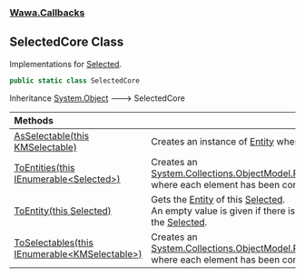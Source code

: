 ### [Wawa.Callbacks](Wawa.Callbacks.md 'Wawa.Callbacks')

## SelectedCore Class

Implementations for [Selected](Selected.md 'Wawa.Callbacks.Selected').

```csharp
public static class SelectedCore
```

Inheritance [System.Object](https://docs.microsoft.com/en-us/dotnet/api/System.Object 'System.Object') &#129106; SelectedCore

| Methods | |
| :--- | :--- |
| [AsSelectable(this KMSelectable)](SelectedCore.AsSelectable(KMSelectable).md 'Wawa.Callbacks.SelectedCore.AsSelectable(this KMSelectable)') | Creates an instance of [Entity](Entity.md 'Wawa.Callbacks.Entity') where [Solvable](Entity.Solvable.md 'Wawa.Callbacks.Entity.Solvable') is set. |
| [ToEntities(this IEnumerable&lt;Selected&gt;)](SelectedCore.ToEntities(IEnumerable{Selected}).md 'Wawa.Callbacks.SelectedCore.ToEntities(this System.Collections.Generic.IEnumerable<Wawa.Callbacks.Selected>)') | Creates an [System.Collections.ObjectModel.ReadOnlyCollection&lt;&gt;](https://docs.microsoft.com/en-us/dotnet/api/System.Collections.ObjectModel.ReadOnlyCollection-1 'System.Collections.ObjectModel.ReadOnlyCollection`1') where each element has been converted. |
| [ToEntity(this Selected)](SelectedCore.ToEntity(Selected).md 'Wawa.Callbacks.SelectedCore.ToEntity(this Wawa.Callbacks.Selected)') | Gets the [Entity](Entity.md 'Wawa.Callbacks.Entity') of this [Selected](Selected.md 'Wawa.Callbacks.Selected').<br/>An empty value is given if there is no attached [Entity](Entity.md 'Wawa.Callbacks.Entity') on the [Selected](Selected.md 'Wawa.Callbacks.Selected'). |
| [ToSelectables(this IEnumerable&lt;KMSelectable&gt;)](SelectedCore.ToSelectables(IEnumerable{KMSelectable}).md 'Wawa.Callbacks.SelectedCore.ToSelectables(this System.Collections.Generic.IEnumerable<KMSelectable>)') | Creates an [System.Collections.ObjectModel.ReadOnlyCollection&lt;&gt;](https://docs.microsoft.com/en-us/dotnet/api/System.Collections.ObjectModel.ReadOnlyCollection-1 'System.Collections.ObjectModel.ReadOnlyCollection`1') where each element has been converted. |
